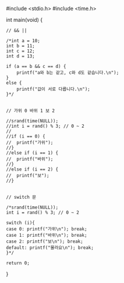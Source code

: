 #include <stdio.h>
#include <time.h>

int main(void) {

	// && ||
	
	/*int a = 10;
	int b = 11;
	int c = 12;
	int d = 13;
	
	if (a == b && c == d) {
		printf("a와 b는 같고, c와 d도 같습니다.\n");
	}
	else {
		printf("값이 서로 다릅니다.\n");
	}*/
	

	// 가위 0 바위 1 보 2

	//srand(time(NULL));
	//int i = rand() % 3; // 0 ~ 2 
	//
	//if (i == 0) {
	//	printf("가위");
	//}
	//else if (i == 1) {
	//	printf("바위");
	//}
	//else if (i == 2) {
	//	printf("보");
	//}


	// switch 문

	/*srand(time(NULL));
	int i = rand() % 3; // 0 ~ 2 

	switch (i){
	case 0: printf("가위\n"); break;
	case 1: printf("바위\n"); break;
	case 2: printf("보\n"); break;
	default: printf("몰라요\n"); break;
	}*/

	return 0;
}
